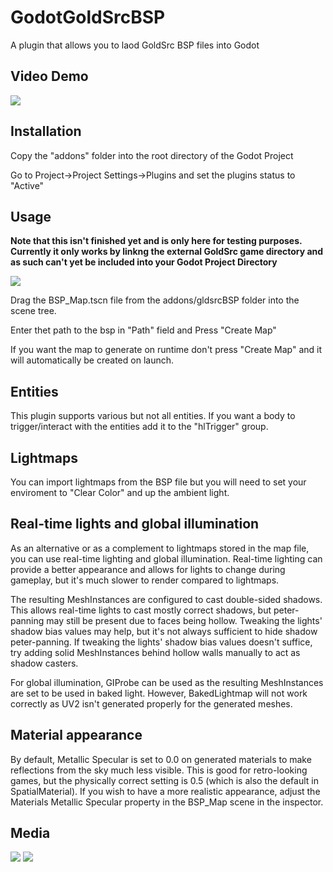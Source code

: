 # GodotGoldSrcBSP

A plugin that allows you to laod GoldSrc BSP files into Godot

## Video Demo
[![](https://i.imgur.com/UbihCVB.png)](https://www.youtube.com/watch?v=-gloaTbZxmU)

## Installation
Copy the "addons" folder into the root directory of the Godot Project

Go to Project->Project Settings->Plugins and set the plugins status to "Active"

## Usage

**Note that this isn't finished yet and is only here for testing purposes. Currently it only works by linkng the external GoldSrc game directory and as such can't yet be included into your Godot Project Directory**

![](https://i.imgur.com/FINHIjn.png)

Drag the BSP_Map.tscn file from the addons/gldsrcBSP folder into the scene tree.

Enter thet path to the bsp in "Path" field and Press "Create Map"

If you want the map to generate on runtime don't press "Create Map" and it will automatically be created on launch.

## Entities

This plugin supports various but not all entities.
If you want a body to trigger/interact with the entities add it to the "hlTrigger" group.

## Lightmaps

You can import lightmaps from the BSP file but you will need to set your enviroment to "Clear Color" and up the ambient light.

## Real-time lights and global illumination

As an alternative or as a complement to lightmaps stored in the map file,
you can use real-time lighting and global illumination. Real-time lighting can provide a better
appearance and allows for lights to change during gameplay,
but it's much slower to render compared to lightmaps.

The resulting MeshInstances are configured to cast double-sided shadows.
This allows real-time lights to cast mostly correct shadows, but peter-panning may still be present due to
faces being hollow.
Tweaking the lights' shadow bias values may help, but it's not always sufficient to hide shadow peter-panning.
If tweaking the lights' shadow bias values doesn't suffice, try adding solid MeshInstances behind hollow walls
manually to act as shadow casters.

For global illumination, GIProbe can be used as the resulting MeshInstances are set to be used in baked light.
However, BakedLightmap will not work correctly as UV2 isn't generated properly for the generated meshes.

## Material appearance

By default, Metallic Specular is set to 0.0 on generated materials to make reflections from the sky
much less visible. This is good for retro-looking games, but the physically correct setting is 0.5
(which is also the default in SpatialMaterial). If you wish to have a more realistic appearance,
adjust the Materials Metallic Specular property in the BSP_Map scene in the inspector.

## Media

![](https://i.imgur.com/STAOPjS.jpg)
![](https://i.imgur.com/UtKyFi5.png)
